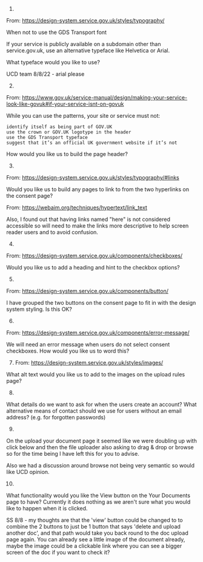1. 

From: https://design-system.service.gov.uk/styles/typography/

When not to use the GDS Transport font

If your service is publicly available on a subdomain other than service.gov.uk, use an alternative typeface like Helvetica or Arial.

What typeface would you like to use?

UCD team 8/8/22 - arial please 

2. 

From: https://www.gov.uk/service-manual/design/making-your-service-look-like-govuk#if-your-service-isnt-on-govuk

While you can use the patterns, your site or service must not:

    identify itself as being part of GOV.UK
    use the crown or GOV.UK logotype in the header
    use the GDS Transport typeface
    suggest that it’s an official UK government website if it’s not

How would you like us to build the page header?

3. 

From: https://design-system.service.gov.uk/styles/typography/#links

Would you like us to build any pages to link to from the two hyperlinks on the consent page?

From: https://webaim.org/techniques/hypertext/link_text

Also, I found out that having links named "here" is not considered accessible so will need to make the links more descriptive to help screen reader users and to avoid confusion.

4. 

From: https://design-system.service.gov.uk/components/checkboxes/

Would you like us to add a heading and hint to the checkbox options?

5. 

From: https://design-system.service.gov.uk/components/button/

I have grouped the two buttons on the consent page to fit in with the design system styling. Is this OK?

6. 

From: https://design-system.service.gov.uk/components/error-message/

We will need an error message when users do not select consent checkboxes. How would you like us to word this?

7. From: https://design-system.service.gov.uk/styles/images/

What alt text would you like us to add to the images on the upload rules page?

8.

What details do we want to ask for when the users create an account? What alternative means of contact should we use for users without an email address? (e.g. for forgotten passwords)

9. 

On the upload your document page it seemed like we were doubling up with click below and then the file uploader also asking to drag & drop or browse so for the time being I have left this for you to advise.

Also we had a discussion around browse not being very semantic so would like UCD opinion.

10. 

What functionality would you like the View button on the Your Documents page to have? Currently it does nothing as we aren't sure what you would like to happen when it is clicked.

SS 8/8 - my thoughts are that the 'view' button could be changed to to combine the 2 buttons to just be 1 button that says 'delete and upload another doc', and that path would take you back round to the doc upload page again. You can already see a little image of the document already, maybe the image could be a clickable link where you can see a bigger screen of the doc if you want to check it? 
